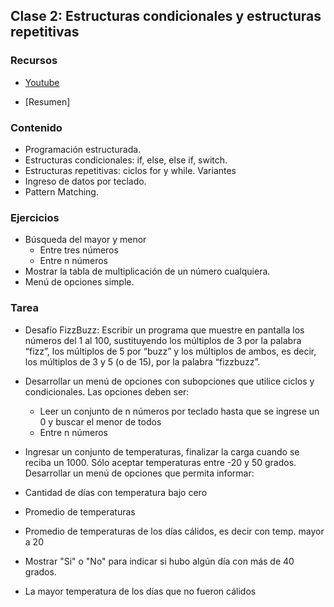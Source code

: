 ## Clase 2: Estructuras condicionales y estructuras repetitivas

### Recursos
* [Youtube](https://youtu.be/dVm1RgAXe_w)

* [Resumen]

### Contenido
* Programación estructurada.
* Estructuras condicionales: if, else, else if, switch.
* Estructuras repetitivas: ciclos for y while. Variantes
* Ingreso de datos por teclado.
* Pattern Matching.


### Ejercicios

* Búsqueda del mayor y menor
  *	Entre tres números
  *	Entre n números
* Mostrar la tabla de multiplicación de un número cualquiera.
* Menú de opciones simple.
 

### Tarea

* Desafío FizzBuzz: Escribir un programa que muestre en pantalla los números del 1 al 100, sustituyendo los múltiplos de 3 por la palabra “fizz”, los múltiplos de 5 por “buzz” y los múltiplos de ambos, es decir, los múltiplos de 3 y 5 (o de 15), por la palabra “fizzbuzz”.

* Desarrollar un menú de opciones con subopciones que utilice ciclos y condicionales. Las opciones deben ser:
  *	Leer un conjunto de n números por teclado hasta que se ingrese un 0 y buscar el menor de todos
  *	Entre n números
*	Ingresar un conjunto de temperaturas, finalizar la carga cuando se reciba un 1000. Sólo aceptar temperaturas entre -20 y 50 grados. Desarrollar un menú de opciones que permita informar:
  *	Cantidad de días con temperatura bajo cero
  *	Promedio de temperaturas
  *	Promedio de temperaturas de los días cálidos, es decir con temp. mayor a 20
  *	Mostrar "Si" o "No" para indicar si hubo algún día con más de 40 grados.
  *	La mayor temperatura de los días que no fueron cálidos



